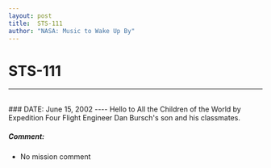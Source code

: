 ```yaml
---
layout: post
title:  STS-111
author: "NASA: Music to Wake Up By"
---
```


# STS-111
----
<br/>
### DATE: June 15, 2002
----
Hello to All the Children of the World by Expedition Four Flight Engineer Dan Bursch's son and his classmates.

##### Comment:
* No mission comment

